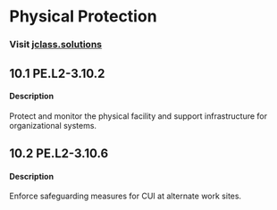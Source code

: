 # **Physical Protection**

### Visit [ jclass.solutions](http://www.jclass.solutions/)
## 10.1 PE.L2-3.10.2

#### Description

Protect and monitor the physical facility and support infrastructure for organizational systems.

## 10.2 PE.L2-3.10.6

#### Description

Enforce safeguarding measures for CUI at alternate work sites.
